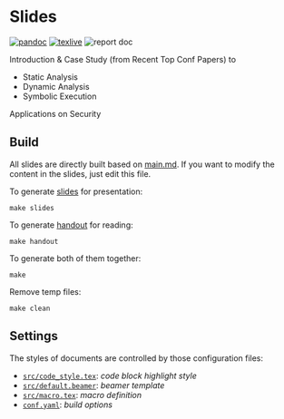 # Slides

[![pandoc](https://img.shields.io/static/v1?label=pandoc&message=2.9.1.1&color=yellowgreen&style=flat-square)](https://pandoc.org/)
[![texlive](https://img.shields.io/static/v1?label=TeXLive&message=2019&color=informational&style=flat-square)](https://www.tug.org/texlive/)
![report doc](https://img.shields.io/static/v1?label=docs&message=PDF&color=A9A9A9&style=flat-square)


Introduction \& Case Study (from Recent Top Conf Papers) to 

- Static Analysis
- Dynamic Analysis
- Symbolic Execution

Applications on Security

## Build

All slides are directly built based on [main.md](./main.md). If you want to modify the content in the slides, just edit this file.

To generate [slides](./slides.pdf) for presentation:

```
make slides
```

To generate [handout](./handout.pdf) for reading:

```
make handout
```

To generate both of them together:

```
make
```

Remove temp files:

```
make clean
```

## Settings

The styles of documents are controlled by those configuration files:

- [`src/code_style.tex`](./src/code_style.tex): *code block highlight style*
- [`src/default.beamer`](./src/default.beamer): *beamer template*
- [`src/macro.tex`](./src/macro.tex): *macro definition*
- [`conf.yaml`](./conf.yaml): *build options*